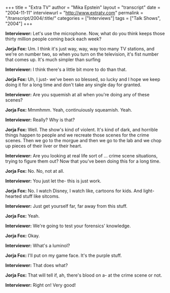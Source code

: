 +++
title = "Extra TV"
author = "Mika Epstein"
layout = "transcript"
date = "2004-11-11"
interviewurl = "http://www.extratv.com"
permalink = "/transcript/2004/:title/"
categories = ["Interviews"]
tags = ["Talk Shows", "2004"]
+++

**Interviewer:** Let's use the microphone. Now, what do you think keeps those thirty million people coming back each week?

**Jorja Fox:** Um. I think it's just way, way, way too many TV stations, and we're on number two, so when you turn on the television, it's fist number that comes up. It's much simpler than surfing

**Interviewer:** I think there's a little bit more to do than that.

**Jorja Fox:** Uh, I just- we've been so blessed, so lucky and I hope we keep doing it for a long time and don't take any single day for granted.

**Interviewer:** Are you squemish at all when you're doing any of these scenes?

**Jorja Fox:** Mmmhmm. Yeah, continuiously squeamish. Yeah.

**Interviewer:** Really? Why is that?

**Jorja Fox:** Well. The show's kind of violent. It's kind of dark, and horrible things happen to people and we recreate those scenes for the crime scenes. Then we go to the morgue and then we go to the lab and we chop up pieces of their liver or their heart.

**Interviewer:** Are you looking at real life sort of ... crime scene situations, trying to figure them out? Now that you've been doing this for a long time.

**Jorja Fox:** No. No, not at all.

**Interviewer:** You just let the- this is just work.

**Jorja Fox:** No. I watch Disney, I watch like, cartoons for kids. And light-hearted stuff like sitcoms.

**Interviewer:** Just get yourself far, far away from this stuff.

**Jorja Fox:** Yeah.

**Interviewer:** We're going to test your forensics' knowledge.

**Jorja Fox:** Okay.

**Interviewer:** What's a luminol?

**Jorja Fox:** I'll put on my game face. It's the purple stuff.

**Interviewer:** That does what?

**Jorja Fox:** That will tell if, ah, there's blood on a- at the crime scene or not.

**Interviewer:** Right on! Very good!